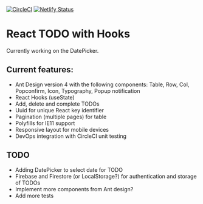 [![CircleCI](https://circleci.com/gh/w3bdesign/todo-hooks.svg?style=svg)](https://circleci.com/gh/w3bdesign/todo-hooks)
[![Netlify Status](https://api.netlify.com/api/v1/badges/664a6adc-81e2-41cc-83e2-f0223f48ba70/deploy-status)](https://app.netlify.com/sites/react-todo-hooks/deploys)

# React TODO with Hooks

Currently working on the DatePicker.

## Current features:

- Ant Design version 4 with the following components: Table, Row, Col, Popconfirm, Icon, Typography, Popup notification
- React Hooks (useState)
- Add, delete and complete TODOs
- Uuid for unique React key identifier
- Pagination (multiple pages) for table
- Polyfills for IE11 support
- Responsive layout for mobile devices
- DevOps integration with CircleCI unit testing

## TODO

- Adding DatePicker to select date for TODO
- Firebase and Firestore (or LocalStorage?) for authentication and storage of TODOs
- Implement more components from Ant design?
- Add more tests
